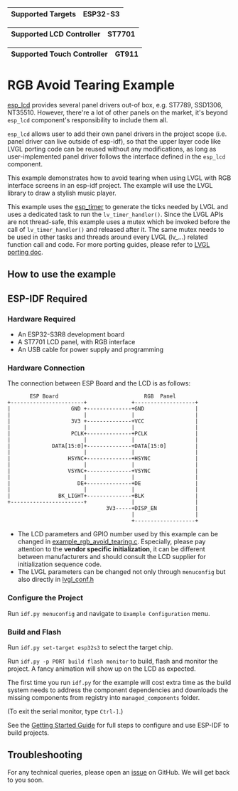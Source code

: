 | Supported Targets | ESP32-S3 |
| ----------------- | -------- |

| Supported LCD Controller    | ST7701 |
| ----------------------------| -------|

| Supported Touch Controller  |  GT911 |
| ----------------------------| -------|

# RGB Avoid Tearing Example

[esp_lcd](https://docs.espressif.com/projects/esp-idf/en/latest/esp32/api-reference/peripherals/lcd.html) provides several panel drivers out-of box, e.g. ST7789, SSD1306, NT35510. However, there're a lot of other panels on the market, it's beyond `esp_lcd` component's responsibility to include them all.

`esp_lcd` allows user to add their own panel drivers in the project scope (i.e. panel driver can live outside of esp-idf), so that the upper layer code like LVGL porting code can be reused without any modifications, as long as user-implemented panel driver follows the interface defined in the `esp_lcd` component.

This example demonstrates how to avoid tearing when using LVGL with RGB interface screens in an esp-idf project. The example will use the LVGL library to draw a stylish music player.

This example uses the [esp_timer](https://docs.espressif.com/projects/esp-idf/en/latest/esp32/api-reference/system/esp_timer.html) to generate the ticks needed by LVGL and uses a dedicated task to run the `lv_timer_handler()`. Since the LVGL APIs are not thread-safe, this example uses a mutex which be invoked before the call of `lv_timer_handler()` and released after it. The same mutex needs to be used in other tasks and threads around every LVGL (lv_...) related function call and code. For more porting guides, please refer to [LVGL porting doc](https://docs.lvgl.io/master/porting/index.html).

## How to use the example

## ESP-IDF Required

### Hardware Required

* An ESP32-S3R8 development board
* A ST7701 LCD panel, with RGB interface
* An USB cable for power supply and programming

### Hardware Connection

The connection between ESP Board and the LCD is as follows:

```
       ESP Board                           RGB  Panel
+-----------------------+              +-------------------+
|                   GND +--------------+GND                |
|                       |              |                   |
|                   3V3 +--------------+VCC                |
|                       |              |                   |
|                   PCLK+--------------+PCLK               |
|                       |              |                   |
|             DATA[15:0]+--------------+DATA[15:0]         |
|                       |              |                   |
|                  HSYNC+--------------+HSYNC              |
|                       |              |                   |
|                  VSYNC+--------------+VSYNC              |
|                       |              |                   |
|                     DE+--------------+DE                 |
|                       |              |                   |
|               BK_LIGHT+--------------+BLK                |
+-----------------------+              |                   |
                               3V3-----+DISP_EN            |
                                       |                   |
                                       +-------------------+
```

* The LCD parameters and GPIO number used by this example can be changed in [example_rgb_avoid_tearing.c](main/example_rgb_avoid_tearing.c). Especially, please pay attention to the **vendor specific initialization**, it can be different between manufacturers and should consult the LCD supplier for initialization sequence code.
* The LVGL parameters can be changed not only through `menuconfig` but also directly in [lvgl_conf.h](components/lvgl/lvgl/lvgl_conf.h)

### Configure the Project

Run `idf.py menuconfig` and navigate to `Example Configuration` menu.

### Build and Flash

Run `idf.py set-target esp32s3` to select the target chip.

Run `idf.py -p PORT build flash monitor` to build, flash and monitor the project. A fancy animation will show up on the LCD as expected.

The first time you run `idf.py` for the example will cost extra time as the build system needs to address the component dependencies and downloads the missing components from registry into `managed_components` folder.

(To exit the serial monitor, type ``Ctrl-]``.)

See the [Getting Started Guide](https://docs.espressif.com/projects/esp-idf/en/latest/get-started/index.html) for full steps to configure and use ESP-IDF to build projects.

## Troubleshooting

For any technical queries, please open an [issue](https://github.com/espressif/esp-iot-solution/issues) on GitHub. We will get back to you soon.
